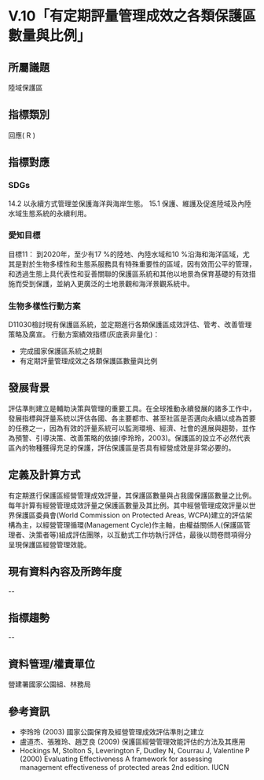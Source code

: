 # V.10「有定期評量管理成效之各類保護區數量與比例」

<script type="text/javascript" src="http://cdn.mathjax.org/mathjax/latest/MathJax.js?config=TeX-AMS-MML_HTMLorMML"></script>

## 所屬議題
陸域保護區
## 指標類別
回應( R )
## 指標對應
### SDGs
14.2
以永續方式管理並保護海洋與海岸生態。
15.1
保護、維護及促進陸域及內陸水域生態系統的永續利用。
### 愛知目標
目標11：
到2020年，至少有17 %的陸地、內陸水域和10 %沿海和海洋區域，尤其是對於生物多樣性和生態系服務具有特殊重要性的區域，因有效而公平的管理，和透過生態上具代表性和妥善關聯的保護區系統和其他以地景為保育基礎的有效措施而受到保護，並納入更廣泛的土地景觀和海洋景觀系統中。
### 生物多樣性行動方案
D11030檢討現有保護區系統，並定期進行各類保護區成效評估、管考、改善管理策略及廣宣。
行動方案績效指標(灰底表非量化)：
* 完成國家保護區系統之規劃
* 有定期評量管理成效之各類保護區數量與比例
## 發展背景
評估準則建立是輔助決策與管理的重要工具。在全球推動永續發展的諸多工作中，發展指標與評量系統以評估各國、各主要都市、甚至社區是否邁向永續以成為首要的任務之一，因為有效的評量系統可以監測環境、經濟、社會的進展與趨勢，並作為預警、引導決策、改善策略的依據(李玲玲，2003)。保護區的設立不必然代表區內的物種獲得充足的保護，評估保護區是否具有經營成效是非常必要的。
## 定義及計算方式
有定期進行保護區經營管理成效評量，其保護區數量與占我國保護區數量之比例。
每年計算有經營管理成效評量之保護區數量及其比例。其中經營管理成效評量以世界保護區委員會(World Commission on Protected Areas, WCPA)建立的評估架構為主，以經營管理循環(Management Cycle)作主軸，由權益關係人(保護區管理者、決策者等)組成評估團隊，以互動式工作坊執行評估，最後以問卷問項得分呈現保護區經營管理效能。
## 現有資料內容及所跨年度
--
## 指標趨勢
--
## 資料管理/權責單位
營建署國家公園組、林務局
## 參考資訊
* 李玲玲 (2003) 國家公園保育及經營管理成效評估準則之建立
* 盧道杰、張雅玲、趙芝良 (2009) 保護區經營管理效能評估的方法及其應用
* Hockings M, Stolton S, Leverington F, Dudley N, Courrau J, Valentine P (2000) Evaluating Effectiveness A framework for assessing management effectiveness of protected areas 2nd edition. IUCN
